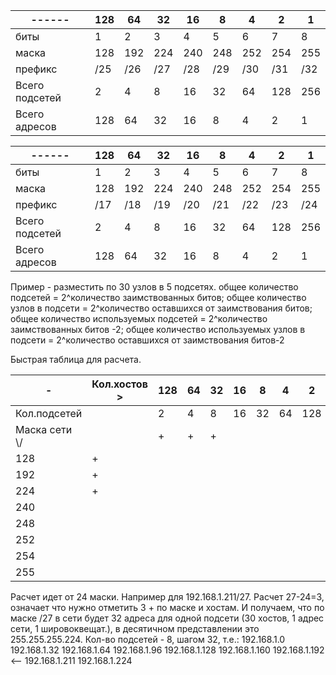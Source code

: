 |------|128|64|32|16|8|4|2|1|
|------|---|--|--|--|-|-|-|-|
|биты|1|2|3|4|5|6|7|8|
|маска|128|192|224|240|248|252|254|255|
|префикс|/25|/26|/27|/28|/29|/30|/31|/32|
|Всего подсетей|2|4|8|16|32|64|128|256|
|Всего адресов|128|64|32|16|8|4|2|1|

|------|128|64|32|16|8|4|2|1|
|------|---|--|--|--|-|-|-|-|
|биты|1|2|3|4|5|6|7|8|
|маска|128|192|224|240|248|252|254|255|
|префикс|/17|/18|/19|/20|/21|/22|/23|/24|
|Всего подсетей|2|4|8|16|32|64|128|256|
|Всего адресов|128|64|32|16|8|4|2|1|

Пример - разместить по 30 узлов в 5 подсетях.
общее количество подсетей = 2^количество заимствованных битов;
общее количество узлов в подсети = 2^количество оставшихся от заимствования битов;
общее количество используемых подсетей = 2^количество заимствованных битов -2;
общее количество используемых узлов в подсети = 2^количество оставшихся от заимствования битов-2

Быстрая таблица для расчета. 

|-|Кол.хостов > |128|64|32|16|8|4|2|1|
|------|---|--|--|--|-|-|-|-|-|
|Кол.подсетей| | 2| 4|8|16|32|64|128||
|Маска сети \\/| |+ |+ |+ | | | | | |
|128| +| | | | | | | | |
|192| +| | | | | | | | |
|224| +| | | | | | | | |
|240| | | | | | | | | |
|248| | | | | | | | | |
|252| | | | | | | | | |
|254| | | | | | | | | |
|255| | | | | | | | | |

Расчет идет от 24 маски. Например для 192.168.1.211/27. 
Расчет 27-24=3, означает что нужно отметить 3 + по маске и хостам. И получаем, что по маске /27 в сети будет 32 адреса для одной подсети (30 хостов, 1 адрес сети, 1 шировоквещат.), в десятичном представлении это 255.255.255.224. Кол-во подсетей - 8, шагом 32, т.е.:
	192.168.1.0
	192.168.1.32
	192.168.1.64
	192.168.1.96
	192.168.1.128
	192.168.1.160
	192.168.1.192 <-- 192.168.1.211 
	192.168.1.224